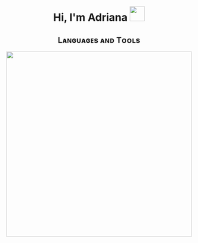 <h1 align="center">Hi, I'm Adriana <img height="40" src="https://emoji.gg/assets/emoji/7333-parrotdance.gif"></h1>
<h2 align="center">Lᴀɴɢᴜᴀɢᴇs ᴀɴᴅ Tᴏᴏʟs</h2> 
<p align="center">
<img width="500px" src="https://skillicons.dev/icons?i=git,py,js,ts,mysql,postgres,cpp,cs,html,css,dotnet,vue,vite,angular,nodejs,visualstudio,vscode,idea,webstorm,rider" />
</p>
<br />
